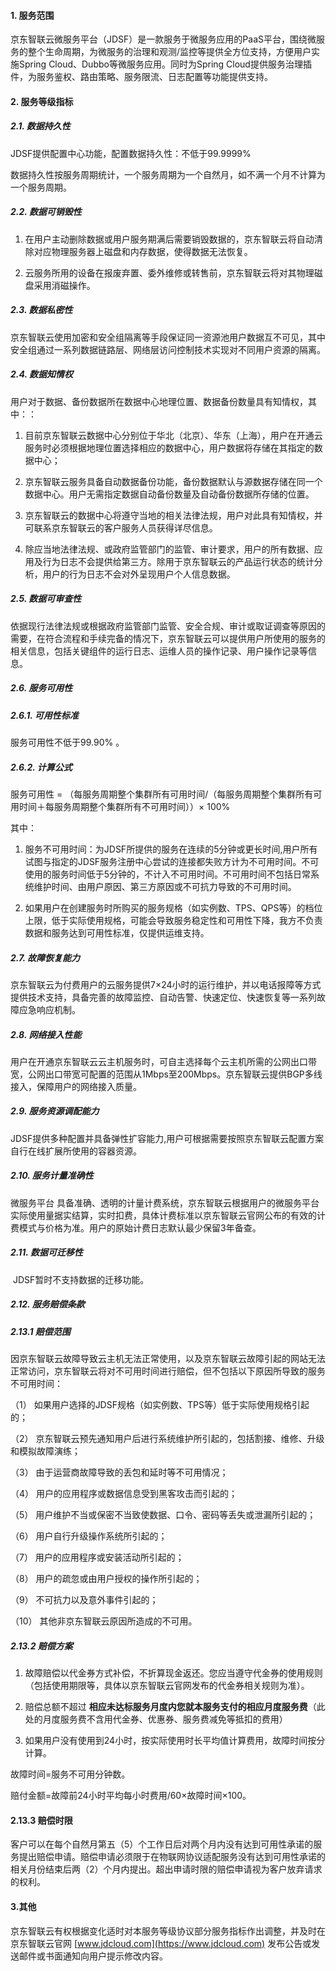 #### 1. **服务范围**

京东智联云微服务平台（JDSF）是一款服务于微服务应用的PaaS平台，围绕微服务的整个生命周期，为微服务的治理和观测/监控等提供全方位支持，方便用户实施Spring Cloud、Dubbo等微服务应用。同时为Spring Cloud提供服务治理插件，为服务鉴权、路由策略、服务限流、日志配置等功能提供支持。

 

#### 2. **服务等级指标**

##### 2.1. **数据持久性**

JDSF提供配置中心功能，配置数据持久性：不低于99.9999%

数据持久性按服务周期统计，一个服务周期为一个自然月，如不满一个月不计算为一个服务周期。

##### 2.2. **数据可销毁性**

1) 在用户主动删除数据或用户服务期满后需要销毁数据的，京东智联云将自动清除对应物理服务器上磁盘和内存数据，使得数据无法恢复。

2) 云服务所用的设备在报废弃置、委外维修或转售前，京东智联云将对其物理磁盘采用消磁操作。

##### 2.3. **数据私密性**

京东智联云使用加密和安全组隔离等手段保证同一资源池用户数据互不可见，其中安全组通过一系列数据链路层、网络层访问控制技术实现对不同用户资源的隔离。 

##### 2.4. **数据知情权** 

用户对于数据、备份数据所在数据中心地理位置、数据备份数量具有知情权，其中：：

1) 目前京东智联云数据中心分别位于华北（北京）、华东（上海），用户在开通云服务时必须根据地理位置选择相应的数据中心，用户数据将存储在其指定的数据中心；

2) 京东智联云服务具备自动数据备份功能，备份数据默认与源数据存储在同一个数据中心。用户无需指定数据自动备份数量及自动备份数据所存储的位置。

3) 京东智联云的数据中心将遵守当地的相关法律法规，用户对此具有知情权，并可联系京东智联云的客户服务人员获得详尽信息。

4) 除应当地法律法规、或政府监管部门的监管、审计要求，用户的所有数据、应用及行为日志不会提供给第三方。除用于京东智联云的产品运行状态的统计分析，用户的行为日志不会对外呈现用户个人信息数据。

##### 2.5. **数据可审查性**

依据现行法律法规或根据政府监管部门监管、安全合规、审计或取证调查等原因的需要，在符合流程和手续完备的情况下，京东智联云可以提供用户所使用的服务的相关信息，包括关键组件的运行日志、运维人员的操作记录、用户操作记录等信息。

##### 2.6. **服务可用性**

##### 2.6.1. **可用性标准**

服务可用性不低于99.90% 。

##### 2.6.2. **计算公式**

服务可用性 = （每服务周期整个集群所有可用时间/（每服务周期整个集群所有可用时间＋每服务周期整个集群所有不可用时间））× 100%  

其中：

1) 服务不可用时间：为JDSF所提供的服务在连续的5分钟或更长时间,用户所有试图与指定的JDSF服务注册中心尝试的连接都失败方计为不可用时间。不可使用的服务时间低于5分钟的，不计入不可用时间。不可用时间不包括日常系统维护时间、由用户原因、第三方原因或不可抗力导致的不可用时间。 

2) 如果用户在创建服务时所购买的服务规格（如实例数、TPS、QPS等）的档位上限，低于实际使用规格，可能会导致服务稳定性和可用性下降，我方不负责数据和服务达到可用性标准，仅提供运维支持。 

##### 2.7. **故障恢复能力**

京东智联云为付费用户的云服务提供7×24小时的运行维护，并以电话报障等方式提供技术支持，具备完善的故障监控、自动告警、快速定位、快速恢复等一系列故障应急响应机制。 

##### 2.8. **网络接入性能**

用户在开通京东智联云云主机服务时，可自主选择每个云主机所需的公网出口带宽，公网出口带宽可配置的范围从1Mbps至200Mbps。京东智联云提供BGP多线接入，保障用户的网络接入质量。

##### 2.9. **服务资源调配能力**

JDSF提供多种配置并具备弹性扩容能力,用户可根据需要按照京东智联云配置方案自行在线扩展所使用的容器资源。 

##### 2.10. **服务计量准确性** 

微服务平台 具备准确、透明的计量计费系统，京东智联云根据用户的微服务平台实际使用量据实结算，实时扣费，具体计费标准以京东智联云官网公布的有效的计费模式与价格为准。用户的原始计费日志默认最少保留3年备查。

##### 2.11. **数据可迁移性**

​	JDSF暂时不支持数据的迁移功能。 

##### 2.12. **服务赔偿条款**

##### 2.13.1 **赔偿范围**

因京东智联云故障导致云主机无法正常使用，以及京东智联云故障引起的网站无法正常访问，京东智联云将对不可用时间进行赔偿，但不包括以下原因所导致的服务不可用时间：

（1） 如果用户选择的JDSF规格（如实例数、TPS等）低于实际使用规格引起的；

（2） 京东智联云预先通知用户后进行系统维护所引起的，包括割接、维修、升级和模拟故障演练；

（3） 由于运营商故障导致的丢包和延时等不可用情况；

（4） 用户的应用程序或数据信息受到黑客攻击而引起的；

（5） 用户维护不当或保密不当致使数据、口令、密码等丢失或泄漏所引起的；

（6） 用户自行升级操作系统所引起的；

（7） 用户的应用程序或安装活动所引起的；

（8） 用户的疏忽或由用户授权的操作所引起的；

（9） 不可抗力以及意外事件引起的；

（10） 其他非京东智联云原因所造成的不可用。
 

##### 2.13.2 **赔偿方案**

1) 故障赔偿以代金券方式补偿，不折算现金返还。您应当遵守代金券的使用规则（包括使用期限等，具体以京东智联云官网发布的代金券相关规则为准）。

2) 赔偿总额不超过 **相应未达标服务月度内您就本服务支付的相应月度服务费**（此处的月度服务费不含用代金券、优惠券、服务费减免等抵扣的费用）

3) 如果用户没有使用到24小时，按实际使用时长平均值计算费用，故障时间按分计算。 

故障时间=服务不可用分钟数。

赔付金额=故障前24小时平均每小时费用/60×故障时间×100。 

#### 2.13.3 **赔偿时限**

客户可以在每个自然月第五（5）个工作日后对两个月内没有达到可用性承诺的服务提出赔偿申请。赔偿申请必须限于在物联网协议适配服务没有达到可用性承诺的相关月份结束后两（2）个月内提出。超出申请时限的赔偿申请视为客户放弃请求的权利。 

#### **3.其他**

京东智联云有权根据变化适时对本服务等级协议部分服务指标作出调整，并及时在京东智联云官网 [www.jdcloud.com](https://www.jdcloud.com) 发布公告或发送邮件或书面通知向用户提示修改内容。
 
